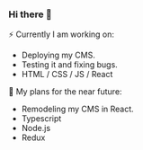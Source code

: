 ### Hi there 👋

⚡ Currently I am working on: 
- Deploying my CMS. 
- Testing it and fixing bugs.
- HTML / CSS / JS / React

🔭 My plans for the near future: 
- Remodeling my CMS in React. 
- Typescript 
- Node.js 
- Redux


<!--
**Dexeraz/dexeraz** is a ✨ _special_ ✨ repository because its `README.md` (this file) appears on your GitHub profile.

Here are some ideas to get you started:

- 🔭 I’m currently working on ...
- 🌱 I’m currently learning ...
- 👯 I’m looking to collaborate on ...
- 🤔 I’m looking for help with ...
- 💬 Ask me about ...
- 📫 How to reach me: ...
- 😄 Pronouns: ...
- ⚡ Fun fact: ...
-->
